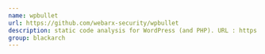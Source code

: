 ```yaml
---
name: wpbullet
url: https://github.com/webarx-security/wpbullet
description: static code analysis for WordPress (and PHP). URL : https://github.com/webarx-security/wpbullet Groups : blackarch blackarch-code-audit blackarch-webapp
group: blackarch
---
```

